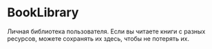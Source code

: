 # BookLibrary
Личная библиотека пользователя. Если вы читаете книги с разных ресурсов, можете сохранять их здесь, чтобы не потерять их.
